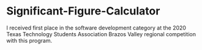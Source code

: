 # Significant-Figure-Calculator
I received first place in the software development category at the 2020 Texas Technology Students Association Brazos Valley regional competition with this program.
